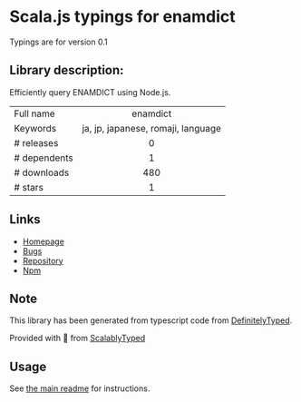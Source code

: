 
# Scala.js typings for enamdict

Typings are for version 0.1

## Library description:
Efficiently query ENAMDICT using Node.js.

|                    |                 |
| ------------------ | :-------------: |
| Full name          | enamdict |
| Keywords           | ja, jp, japanese, romaji, language |
| # releases         | 0 |
| # dependents       | 1 |
| # downloads        | 480 |
| # stars            | 1 |

## Links
- [Homepage](https://github.com/jeresig/node-enamdict#readme)
- [Bugs](https://github.com/jeresig/node-enamdict/issues)
- [Repository](https://github.com/jeresig/node-enamdict)
- [Npm](https://www.npmjs.com/package/enamdict)
    


## Note
This library has been generated from typescript code from [DefinitelyTyped](https://definitelytyped.org).

Provided with :purple_heart: from [ScalablyTyped](https://github.com/oyvindberg/ScalablyTyped)

## Usage
See [the main readme](../../readme.md) for instructions.


